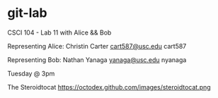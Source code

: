 git-lab
=======

CSCI 104 - Lab 11 with Alice &amp;&amp; Bob

Representing Alice: Christin Carter
cart587@usc.edu
cart587

Representing Bob: Nathan Yanaga
yanaga@usc.edu
nyanaga

Tuesday @ 3pm

The Steroidtocat https://octodex.github.com/images/steroidtocat.png
